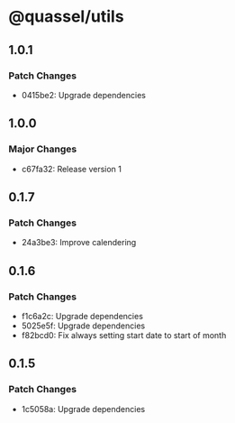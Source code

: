 # @quassel/utils

## 1.0.1

### Patch Changes

- 0415be2: Upgrade dependencies

## 1.0.0

### Major Changes

- c67fa32: Release version 1

## 0.1.7

### Patch Changes

- 24a3be3: Improve calendering

## 0.1.6

### Patch Changes

- f1c6a2c: Upgrade dependencies
- 5025e5f: Upgrade dependencies
- f82bcd0: Fix always setting start date to start of month

## 0.1.5

### Patch Changes

- 1c5058a: Upgrade dependencies
